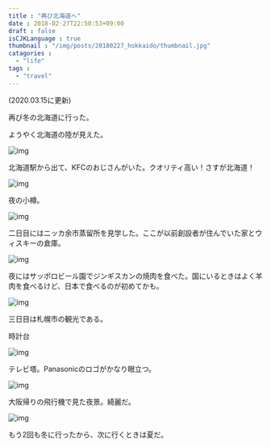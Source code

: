 ```yaml
---
title : "再び北海道へ"
date : 2018-02-27T22:50:53+09:00
draft : false
isCJKLanguage : true
thumbnail : "/img/posts/20180227_hokkaido/thumbnail.jpg"
catagories :
  - "life"
tags :
  - "travel"
---
```


(2020.03.15に更新)

再び冬の北海道に行った。

ようやく北海道の陸が見えた。

![img](/img/posts/20180227_hokkaido/0001.jpg)

北海道駅から出て、KFCのおじさんがいた。クオリティ高い！さすが北海道！

![img](/img/posts/20180227_hokkaido/0002.jpg)

夜の小樽。

![img](/img/posts/20180227_hokkaido/0003.jpg)

二日目にはニッカ余市蒸留所を見学した。ここが以前創設者が住んでいた家とウィスキーの倉庫。

![img](/img/posts/20180227_hokkaido/0004.jpg)

夜にはサッポロビール園でジンギスカンの焼肉を食べた。国にいるときはよく羊肉を食べるけど、日本で食べるのが初めてかも。

![img](/img/posts/20180227_hokkaido/0005.jpg)

三日目は札幌市の観光である。

時計台

![img](/img/posts/20180227_hokkaido/0006.jpg)

テレビ塔。Panasonicのロゴがかなり眼立つ。

![img](/img/posts/20180227_hokkaido/0007.jpg)

大阪帰りの飛行機で見た夜景。綺麗だ。

![img](/img/posts/20180227_hokkaido/0008.jpg)

もう2回も冬に行ったから、次に行くときは夏だ。
